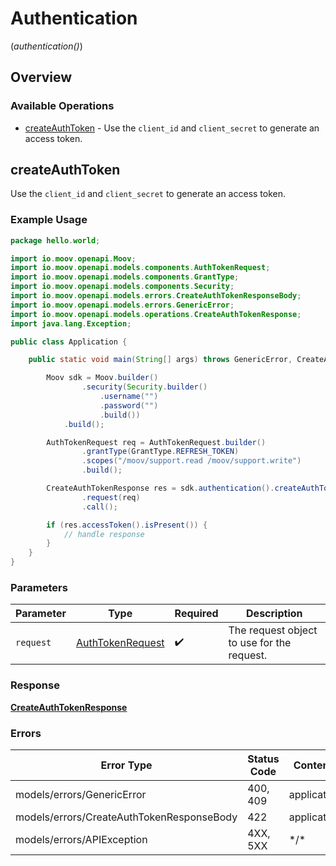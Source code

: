 # Authentication
(*authentication()*)

## Overview

### Available Operations

* [createAuthToken](#createauthtoken) - Use the `client_id` and `client_secret` to generate an access token.

## createAuthToken

Use the `client_id` and `client_secret` to generate an access token.

### Example Usage

```java
package hello.world;

import io.moov.openapi.Moov;
import io.moov.openapi.models.components.AuthTokenRequest;
import io.moov.openapi.models.components.GrantType;
import io.moov.openapi.models.components.Security;
import io.moov.openapi.models.errors.CreateAuthTokenResponseBody;
import io.moov.openapi.models.errors.GenericError;
import io.moov.openapi.models.operations.CreateAuthTokenResponse;
import java.lang.Exception;

public class Application {

    public static void main(String[] args) throws GenericError, CreateAuthTokenResponseBody, Exception {

        Moov sdk = Moov.builder()
                .security(Security.builder()
                    .username("")
                    .password("")
                    .build())
            .build();

        AuthTokenRequest req = AuthTokenRequest.builder()
                .grantType(GrantType.REFRESH_TOKEN)
                .scopes("/moov/support.read /moov/support.write")
                .build();

        CreateAuthTokenResponse res = sdk.authentication().createAuthToken()
                .request(req)
                .call();

        if (res.accessToken().isPresent()) {
            // handle response
        }
    }
}
```

### Parameters

| Parameter                                                   | Type                                                        | Required                                                    | Description                                                 |
| ----------------------------------------------------------- | ----------------------------------------------------------- | ----------------------------------------------------------- | ----------------------------------------------------------- |
| `request`                                                   | [AuthTokenRequest](../../models/shared/AuthTokenRequest.md) | :heavy_check_mark:                                          | The request object to use for the request.                  |

### Response

**[CreateAuthTokenResponse](../../models/operations/CreateAuthTokenResponse.md)**

### Errors

| Error Type                                | Status Code                               | Content Type                              |
| ----------------------------------------- | ----------------------------------------- | ----------------------------------------- |
| models/errors/GenericError                | 400, 409                                  | application/json                          |
| models/errors/CreateAuthTokenResponseBody | 422                                       | application/json                          |
| models/errors/APIException                | 4XX, 5XX                                  | \*/\*                                     |